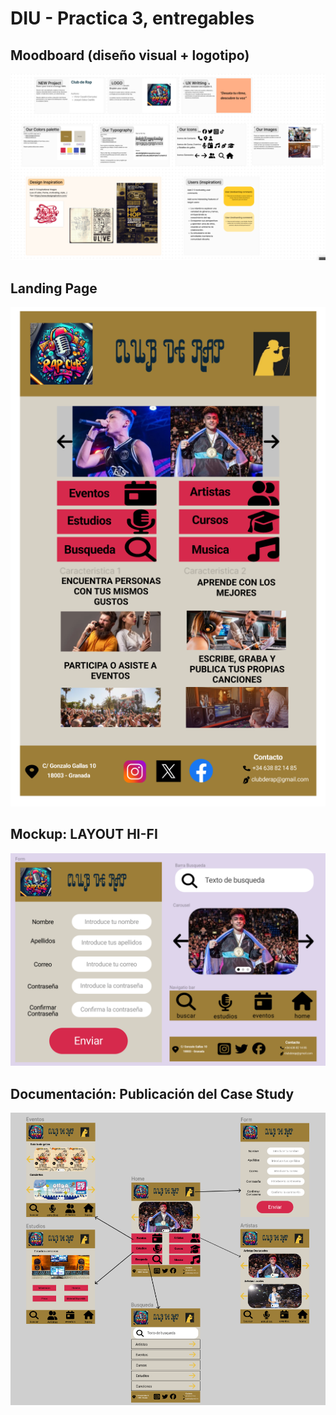 # DIU - Practica 3, entregables

## Moodboard (diseño visual + logotipo)   

![moodboard](moodboard.png)

## Landing Page

![Landing Page](Landing.png)


## Mockup: LAYOUT HI-FI

![guidelines](guidelines.png)

## Documentación: Publicación del Case Study

![Layout HiFI](Layout%20Hi-Fi.png)
 
